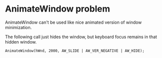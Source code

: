 # AnimateWindow problem

AnimateWindow can't be used like nice animated version of window minimization.

The following call just hides the window, but keyboard focus remains in that hidden window.

```
AnimateWindow(hWnd, 2000, AW_SLIDE | AW_VER_NEGATIVE | AW_HIDE);
```
